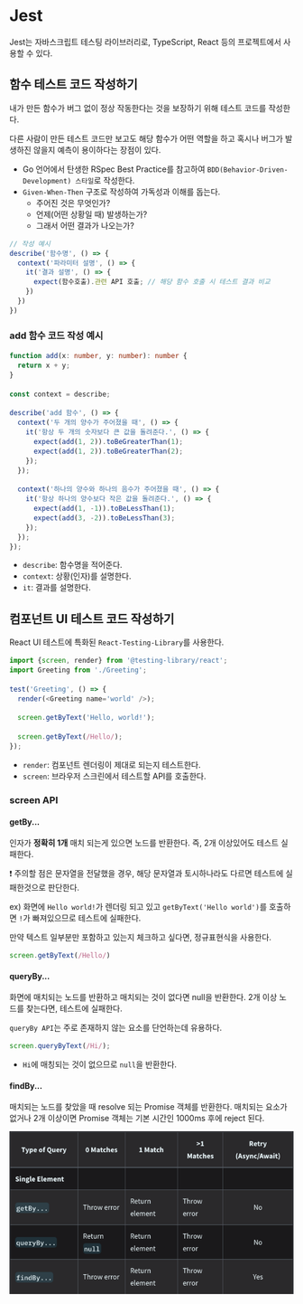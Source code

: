 # Jest

Jest는 자바스크립트 테스팅 라이브러리로, TypeScript, React 등의 프로젝트에서 사용할 수 있다.

## 함수 테스트 코드 작성하기

내가 만든 함수가 버그 없이 정상 작동한다는 것을 보장하기 위해 테스트 코드를 작성한다.

다른 사람이 만든 테스트 코드만 보고도 해당 함수가 어떤 역할을 하고 혹시나 버그가 발생하진 않을지 예측이 용이하다는 장점이 있다.

- Go 언어에서 탄생한 RSpec Best Practice를 참고하여 `BDD(Behavior-Driven-Development) 스타일`로 작성한다.
- `Given-When-Then` 구조로 작성하여 가독성과 이해를 돕는다.
  - 주어진 것은 무엇인가?
  - 언제(어떤 상황일 때) 발생하는가?
  - 그래서 어떤 결과가 나오는가?

```ts
// 작성 예시
describe('함수명', () => {
  context('파라미터 설명', () => {
    it('결과 설명', () => {
      expect(함수호출).관련 API 호출; // 해당 함수 호출 시 테스트 결과 비교
    })
  })
})
```

### add 함수 코드 작성 예시

```ts
function add(x: number, y: number): number {
  return x + y;
}

const context = describe;

describe('add 함수', () => {
  context('두 개의 양수가 주어졌을 때', () => {
    it('항상 두 개의 숫자보다 큰 값을 돌려준다.', () => {
      expect(add(1, 2)).toBeGreaterThan(1);
      expect(add(1, 2)).toBeGreaterThan(2);
    });
  });

  context('하나의 양수와 하나의 음수가 주어졌을 때', () => {
    it('항상 하나의 양수보다 작은 값을 돌려준다.', () => {
      expect(add(1, -1)).toBeLessThan(1);
      expect(add(3, -2)).toBeLessThan(3);
    });
  });
});
```

- `describe`: 함수명을 적어준다.
- `context`: 상황(인자)를 설명한다.
- `it`: 결과를 설명한다.

## 컴포넌트 UI 테스트 코드 작성하기

React UI 테스트에 특화된 `React-Testing-Library`를 사용한다.

```ts
import {screen, render} from '@testing-library/react';
import Greeting from './Greeting';

test('Greeting', () => {
  render(<Greeting name='world' />);

  screen.getByText('Hello, world!');

  screen.getByText(/Hello/);
});
```

- `render`: 컴포넌트 렌더링이 제대로 되는지 테스트한다.
- `screen`: 브라우저 스크린에서 테스트할 API를 호출한다.

### screen API

#### getBy...

인자가 **정확히 1개** 매치 되는게 있으면 노드를 반환한다. 즉, 2개 이상있어도 테스트 실패한다.

❗️ 주의할 점은 문자열을 전달했을 경우, 해당 문자열과 토시하나라도 다르면 테스트에 실패한것으로 판단한다.

ex) 화면에 `Hello world!`가 렌더링 되고 있고 `getByText('Hello world')`를 호출하면 `!`가 빠져있으므로 테스트에 실패한다.

만약 텍스트 일부분만 포함하고 있는지 체크하고 싶다면, 정규표현식을 사용한다.

```ts
screen.getByText(/Hello/)
```

#### queryBy...

화면에 매치되는 노드를 반환하고 매치되는 것이 없다면 null을 반환한다. 2개 이상 노드를 찾는다면, 테스트에 실패한다.

`queryBy API`는 주로 존재하지 않는 요소를 단언하는데 유용하다.

```ts
screen.queryByText(/Hi/);
```

- `Hi`에 매칭되는 것이 없으므로 `null`을 반환한다.

#### findBy...

매치되는 노드를 찾았을 때 resolve 되는 Promise 객체를 반환한다. 매치되는 요소가 없거나 2개 이상이면 Promise 객체는 기본 시간인 1000ms 후에 reject 된다.

![쿼리 타입 종류](../img/type%20of%20queries.png)
